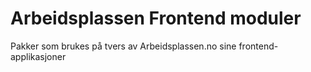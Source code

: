 # Arbeidsplassen Frontend moduler

Pakker som brukes på tvers av Arbeidsplassen.no sine frontend-applikasjoner
